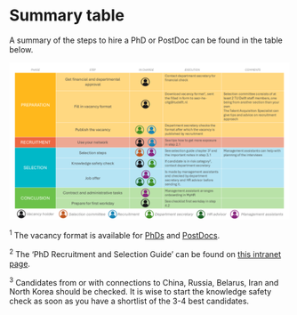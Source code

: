# Summary table

A summary of the steps to hire a PhD or PostDoc can be found in the table below.

![A summary table of the hiring procedure](../PhDPostDocs/Appendices/SummaryTable.PNG)

<sup>1</sup> The vacancy format is available for [PhDs](./Appendices/Vacancy%20format%20ENG%20-%20October%202024%20format%20PHD.docx) and [PostDocs](./Appendices/Vacancy%20format%20ENG%20-%20October%202024%20format%20POSTDOC.docx).

<sup>2</sup> The ‘PhD Recruitment and Selection Guide’ can be found on [this intranet page](https://intranet.tudelft.nl/-/posting-a-vacancy?p_l_back_url=%2Fsearch%3Fq%3Dhiring%2Band%2Bselection%2Bguide).

<sup>3</sup> Candidates from or with connections to China, Russia, Belarus, Iran and North Korea should be checked. It is wise to start the knowledge safety check as soon as you have a shortlist of the 3-4 best candidates.
